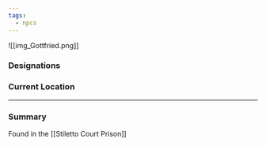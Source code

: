 ```yaml
---
tags:
  - npcs
---
```

![[img_Gottfried.png]]

### Designations


### Current Location


___
### Summary
Found in the [[Stiletto Court Prison]]

